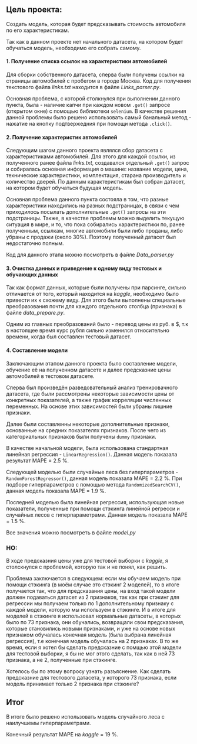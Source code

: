 ## Цель проекта:

Создать модель, которая будет предсказывать стоимость автомобиля по его характеристикам.

Так как в данном проекте нет начального датасета, на котором будет обучаться модель, необходимо его собрать самому.

#### 1. Получение списка ссылок на характеристики автомобилей

Для сборки собственного датасета, сперва были получены ссылки на страницы автомобилей с пробегом в городе Москва. Код для получения текстового файла _links.txt_ находится в файле _Links_parser.py_.

Основная проблема, с которой столкнулся при выполнении данного пункта, была - наличие капчи при каждом новом `.get()` запросе (открытом окне) с помощью библиотеки `selenium`. В качестве решения данной проблемы было решено использовать самый банальный метод - нажатие на кнопку подтвержедния при помощи метода `.click()`.

#### 2. Получение характеристик автомобилей

Следующим шагом данного проекта являлся сбор датасета с характеристиками автомобилей. Для этого для каждой ссылки, из полученного ранее файла _links.txt_, создавался отдельный `.get()` запрос и собиралась основная информация о машине: название модели, цена, технические характеристики, комплектация, старана производитель и количество дверей. По данным карактеристикам был собран датасет, на котором будет обучаться будущая модель.

Основная проблема данного пункта состояла в том, что разные характеристики находились на разных подстраницах, в связи с чем приходилось посылать дополнительные `.get()` запросы на эти подстраницы. Также, в качестве проблемы можно выделить текущую ситуация в мире, и то, что пока собирались характеристики по, ранее полученным, ссылкам, многие автомобили были либо проданы, либо убраны с продажи (около 30%). Поэтому полученный датасет был недостаточно полным.

Код для данного этапа можно посмотреть в файле _Data_parser.py_

#### 3. Очистка данных и приведение к одному виду тестовых и обучающих данных

Так как формат данных, которые были получены при парсинге, сильно отличается от того, который находится на _kaggle_, необходимо было привести их к схожему виду. Для этого были выполнены специальные преобразования почти для каждого отдельного столбца (признака) в файле _data_prepare.py_.

Одним из главных преобразований было - перевод цены из руб. в $, т.к в настоящее время курс рубля сильно изменился относительно времени, когда был составлен тестовый датасет.

#### 4. Составление модели

Заключающим этапом данного проекта было составление модели, обучение её на полученном датасете и далее предсказние цены автомобилей в тестовом датасете.

Сперва был произведён разведовательный анализ тренировачного датасета, где были рассмотрены некоторые зависимости цены от конкретных показателей, а также график корреляции численных переменных. На основе этих зависимостей были убраны лишние признаки.

Далее были составленны некоторые дополнительные признаки, основанные на средних показателях признаков. После чего из категориальных признаков были получены `dummy` признаки.

В качестве начальной модели, была использована стандартная линейная регрессия - `LinearRegression()`. Данная модель показала результат MAPE = 2.5 %.

Следующей моделью были случайные леса без гиперпараметров - `RandomForestRegressor()`, данная модель показала MAPE = 2.2 %. При подборе гиперпараметров с помощью метода `RandomizedSearchCV()`, данная модель показала MAPE = 1.9 %.

Последней моделью была линейная регрессия, использующая новые показатели, полученные при помощи стэкинга линейной регресси и случайных лесов с гиперпараметрами. Данная модель показала MAPE = 1.5 %.

Все значения можно посмотреть в файле _model.py_

### НО:

В ходе предсказния цены уже для тестовой выборки с _kaggle_, я столскнулся с проблемой, которую так и не понял, как решить. 

Проблема заключается в следующем: если мы обучаем модель при помощи стэкинга (в моём случае это стэкинг 2 моделей), то в итоге получается так, что для предсказания цены, на вход такой модели должен подаваться датасет из 2 признаков, так как при стэкинг для регрессии мы получаем только по 1 дополнительному признаку с каждой модели, которую мы используем в стэкинге. И в итоге для моделей в стэкинге я использовал нормальные датасеты, в которых было по 73 признака, они обучались, возвращали свои предсказания, которые становились новыми признаками, и уже на основе новых признаком обучалась конечная модель (была выбрана линейная регрессия), т.е конечная модель обучалась на 2 признаках. В то же время, если я хотел бы сделать предсказние с помщью этой модели для тестовой выборки, я бы не мог этого сделать, так как в ней 73 признака, а не 2, полученные при стэкинге.

Хотелось бы по этому вопросу узнать разъяснение. Как сделать предсказние для тестового датасета, у которого 73 признака, если модель принимает только 2 признака при стэкинге?


## Итог

В итоге было решено использовать модель случайного леса с наилучшемы гиперпараметрами.

Конечный результат MAPE на _kaggle_ = 19 %.
